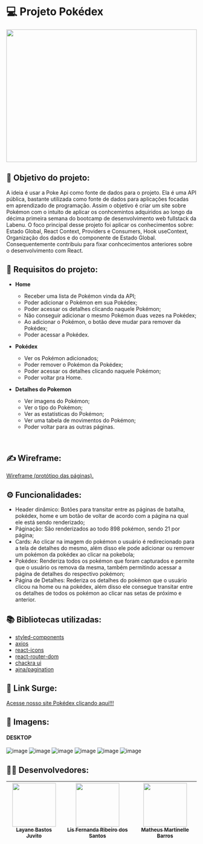 # 💻 Projeto Pokédex

<center>
   <img src="https://1hitgames.com/wp-content/uploads/2020/05/4747613-8059908709-Scree.png" width="100%" height="350" />
</center

<br>
   
## :dart: Objetivo do projeto:
A ideia é usar a Poke Api como fonte de dados para o projeto. Ela é uma API pública, bastante utilizada como fonte de dados para aplicações focadas em aprendizado de programação. Assim o objetivo é criar um site sobre Pokémon com o intuito de aplicar os conhcemintos adquiridos ao longo da décima primeira semana do bootcamp de desenvolvimento web fullstack da Labenu. O foco principal desse projeto foi aplicar os conhecimentos sobre: Estado Global, React Context, Providers e Consumers, Hook useContext, Organização dos dados e do componente de Estado Global. Consequentemente contribuiu para fixar conhcecimentos anteriores sobre o desenvolvimento com React.

## :small_blue_diamond: Requisitos do projeto:
   
- **Home**
   - Receber uma lista de Pokémon vinda da API; 
   - Poder adicionar o Pokémon em sua Pokédex;
   - Poder acessar os detalhes clicando naquele Pokémon;
   - Não conseguir adicionar o mesmo Pokémon duas vezes na Pokédex;
   - Ao adicionar o Pokémon, o botão deve mudar para remover da Pokédex;
   - Poder acessar a Pokédex.
   
- **Pokédex**
   - Ver os Pokémon adicionados;
   - Poder remover o Pokémon da Pokédex;
   - Poder acessar os detalhes clicando naquele Pokémon;
   - Poder voltar pra Home.
    
- **Detalhes do Pokemon** 
   - Ver imagens do Pokémon;
   - Ver o tipo do Pokémon;
   - Ver as estatísticas do Pokémon;
   - Ver uma tabela de movimentos do Pokémon;
   - Poder voltar para as outras páginas.
   
<br>

## ✍️ Wireframe:
[Wireframe (protótipo das páginas).](https://github.com/future4code/Shaw-pokedex1/files/8648275/Pokedex.team.library.pdf)

## ⚙️ Funcionalidades:
   - Header dinâmico: Botões para transitar entre as páginas de batalha, pokédex, home e um botão de voltar de acordo com a página na qual ele está sendo renderizado;
   - Páginação: São renderizados ao todo 898 pokémon, sendo 21 por página; 
   - Cards: Ao clicar na imagem do pokémon o usuário é redirecionado para a tela de detalhes do mesmo, além disso ele pode adicionar ou remover um pokémon da pokédex ao clicar na pokebola;
   - Pokédex: Renderiza todos os pokémon que foram capturados e permite que o usuário os remova da mesma, também permitindo acessar a página de detalhes do respectivo pokémon; 
   - Página de Detalhes: Rederiza os detalhes do pokémon que o usuário clicou na home ou na pokédex, além disso ele consegue transitar entre os detalhes de todos os pokémon ao clicar nas setas de próximo e anterior.

## :books: Bibliotecas utilizadas:
- [styled-components](https://styled-components.com/)
- [axios](https://github.com/axios/axios)
- [react-icons](https://react-icons.github.io/react-icons)
- [react-router-dom](https://v5.reactrouter.com/)
- [chackra ui](https://chakra-ui.com/)
- [ajna/pagination](https://www.npmjs.com/package/@ajna/pagination)

## 🔗 Link Surge: 
[Acesse nosso site Pokédex clicando aqui!!!](http://pokedex-grupo1-shaw.surge.sh/)

## 📸 Imagens:

#### DESKTOP

![image](https://user-images.githubusercontent.com/50851374/167298952-4509cda7-dd6d-43d7-ae3e-ba9c56f3bb41.png)
![image](https://user-images.githubusercontent.com/50851374/167299012-feed2804-f668-481b-99ee-361da2e2106b.png)
![image](https://user-images.githubusercontent.com/50851374/167299195-21a2d44a-9c2c-47f7-bdfa-1d5dbdd53ec2.png)
![image](https://user-images.githubusercontent.com/50851374/167299272-dcbe50ee-cbff-4387-8f7b-bfa877cfd268.png)
![image](https://user-images.githubusercontent.com/50851374/167299308-126e8dbf-0fbe-4bce-8ac5-b995e73dac3e.png)
![image](https://user-images.githubusercontent.com/50851374/167299327-b516171f-d9e4-4ae4-b8c6-7c4248ad3b5b.png)
   
## 👨‍💻 Desenvolvedores:
   
| [<img src="https://avatars.githubusercontent.com/u/50851374?v=4" width=115><br><sub>Layane Bastos Juvito</sub>](https://github.com/LayaneB) | [<img src="https://avatars.githubusercontent.com/u/99182969?v=4" width=115><br><sub>Lis Fernanda Ribeiro dos Santos</sub>](https://github.com/lisfribeiro) | [<img src="https://avatars.githubusercontent.com/u/98998030?v=4" width=115><br><sub>Matheus Martinelle Barros</sub>](https://github.com/MatthsMB) |
| :---: | :---: | :---: |
